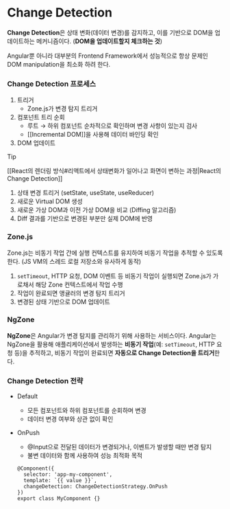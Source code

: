 # Change Detection

**Change Detection**은 상태 변화(데이터 변경)를 감지하고, 이를 기반으로 DOM을 업데이트하는 메커니즘이다. (**DOM을 업데이트할지 체크하는 것**)

Angular뿐 아니라 대부분의 Frontend Framework에서 성능적으로 항상 문제인 DOM manipulation을 최소화 하려 한다.

### Change Detection 프로세스
1. 트리거
    - Zone.js가 변경 탐지 트리거
2. 컴포넌트 트리 순회
    - 루트 → 하위 컴포넌트 순차적으로 확인하며 변경 사항이 있는지 검사
    - [[Incremental DOM]]을 사용해 데이터 바인딩 확인
3. DOM 업데이트

>[!tip] 
>[[React의 렌더링 방식#리액트에서 상태변화가 일어나고 화면이 변하는 과정|React의 Change Detection]]
>1. 상태 변경 트리거 (setState, useState, useReducer)
>2. 새로운 Virtual DOM 생성
>3. 새로운 가상 DOM과 이전 가상 DOM을 비교 (Diffing 알고리즘)
>4. Diff 결과를 기반으로 변경된 부분만 실제 DOM에 반영


### Zone.js
Zone.js는 비동기 작업 간에 실행 컨텍스트를 유지하여 비동기 작업을 추적할 수 있도록 한다. (JS VM의 스레드 로컬 저장소와 유사하게 동작)

1. `setTimeout`, HTTP 요청, DOM 이벤트 등 비동기 작업이 실행되면 Zone.js가 가로채서 해당 Zone 컨텍스트에서 작업 수행
2. 작업이 완료되면 앵귤러의 변경 탐지 트리거
3. 변경된 상태 기반으로 DOM 업데이트


### NgZone
**NgZone**은 Angular가 변경 탐지를 관리하기 위해 사용하는 서비스이다. Angular는 NgZone을 활용해 애플리케이션에서 발생하는 **비동기 작업**(예: `setTimeout`, HTTP 요청 등)을 추적하고, 비동기 작업이 완료되면 **자동으로 Change Detection을 트리거**한다.

### Change Detection 전략

- Default
    - 모든 컴포넌트와 하위 컴포넌트를 순회하며 변경
    - 데이터 변경 여부와 상관 없이 확인
- OnPush
    - @Input으로 전달된 데이터가 변경되거나, 이벤트가 발생할 때만 변경 탐지
    - 불변 데이터와 함께 사용하여 성능 최적화 목적
    
    ```tsx
    @Component({
      selector: 'app-my-component',
      template: `{{ value }}`,
      changeDetection: ChangeDetectionStrategy.OnPush
    })
    export class MyComponent {}
    ```
